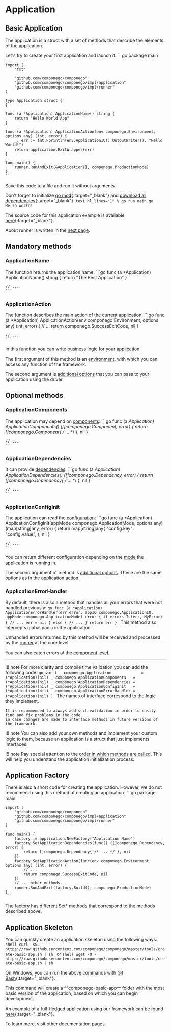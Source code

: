 # Application

## Basic Application

The application is a struct with a set of methods that describe the elements of the application.

Let's try to create your first application and launch it.
    ```go
    package main

    import (
        "fmt"

        "github.com/componego/componego"
        "github.com/componego/componego/impl/application"
        "github.com/componego/componego/impl/runner"
    )

    type Application struct {
    }

    func (a *Application) ApplicationName() string {
        return "Hello World App"
    }

    func (a *Application) ApplicationAction(env componego.Environment, options any) (int, error) {
        _, err := fmt.Fprintln(env.ApplicationIO().OutputWriter(), "Hello World!")
        return application.ExitWrapper(err)
    }

    func main() {
        runner.RunAndExit(&Application{}, componego.ProductionMode)
    }
    ```
Save this code to a file and run it without arguments.

Don't forget to initialize [go mod](https://go.dev/ref/mod#go-mod-init){:target="_blank"} and [download all dependencies](https://go.dev/ref/mod#go-mod-tidy){:target="_blank"}.
    ```text hl_lines="1"
    % go run main.go
    Hello world!
    ```

The source code for this application example is available [here](https://github.com/componego/componego/tree/master/examples/hello-app){:target="_blank"}.

About runner is written in the [next page](./runner.md).

## Mandatory methods

### ApplicationName

The function returns the application name.
    ```go
    func (a *Application) ApplicationName() string {
        return "The Best Application"
    }

    // ...
    ```

### ApplicationAction

The function describes the main action of the current application.
    ```go
    func (a *Application) ApplicationAction(env componego.Environment, options any) (int, error) {
        // ...
        return componego.SuccessExitCode, nil
    }

    // ...
    ```
In this function you can write business logic for your application.

The first argument of this method is an [environment](./environment.md), with which you can access any function of the framework.

The second argument is [additional options](./runner.md#specific-driver-options) that you can pass to your application using the driver.

## Optional methods

### ApplicationComponents

The application may depend on [components](./component.md):
    ```go
    func (a *Application) ApplicationComponents() ([]componego.Component, error) {
        return []componego.Component{ /* ... */ }, nil
    }

    // ...
    ```

### ApplicationDependencies

It can provide [dependencies](./dependency.md):
    ```go
    func (a *Application) ApplicationDependencies() ([]componego.Dependency, error) {
        return []componego.Dependency{ /* ... */ }, nil
    }

    // ...
    ```

### ApplicationConfigInit

The application can read the [configuration](./config.md):
    ```go
    func (a *Application) ApplicationConfigInit(appMode componego.ApplicationMode, options any) (map[string]any, error) {
        return map[string]any{
            "config.key": "config.value",
        }, nil
    }

    // ...
    ```
You can return different configuration depending on the [mode](./runner.md#application-mode) the application is running in.

The second argument of method is [additional options](./runner.md#specific-driver-options).
These are the same options as in the [application action](./application.md#applicationaction).

### ApplicationErrorHandler

By default, there is also a method that handles all your errors that were not handled previously:
    ```go
    func (a *Application) ApplicationErrorHandler(err error, appIO componego.ApplicationIO, appMode componego.ApplicationMode) error {
        if errors.Is(err, MyError) {
            // ...
            err = nil
        } else {
            // ...
        }
        return err
    }
    ```
This method also intercepts global panic in the application.

Unhandled errors returned by this method will be received and processed by the [runner](./runner.md#errors-handing) at the core level.

You can also catch errors at the [component level](./component.md#componentstop).

<hr/>

!!! note
    For more clarity and compile time validation you can add the following code:
    ```go
    var (
        _ componego.Application             = (*Application)(nil)
        _ componego.ApplicationComponents   = (*Application)(nil)
        _ componego.ApplicationDependencies = (*Application)(nil)
        _ componego.ApplicationConfigInit   = (*Application)(nil)
        _ componego.ApplicationErrorHandler = (*Application)(nil)
    )
    ```
    The names of interface correspond to the logic they implement.

    It is recommended to always add such validation in order to easily find and fix problems in the code
    in case changes are made to interface methods in future versions of the framework.

!!! note
    You can also add your own methods and implement your custom logic to them, because an application is a struct that just implements interfaces.

!!! note
    Pay special attention to the [order in which methods are called](./driver.md#application-initialization-order).
    This will help you understand the application initialization process.

## Application Factory

There is also a short code for creating the application.
However, we do not recommend using this method of creating an application.
    ```go
    package main

    import (
        "github.com/componego/componego"
        "github.com/componego/componego/impl/application"
        "github.com/componego/componego/impl/runner"
    )

    func main() {
        factory := application.NewFactory("Application Name")
        factory.SetApplicationDependencies(func() ([]componego.Dependency, error) {
            return []componego.Dependency{ /* ... */ }, nil
        })
        factory.SetApplicationAction(func(env componego.Environment, options any) (int, error) {
            // ...
            return componego.SuccessExitCode, nil
        })
        // ... other methods.
        runner.RunAndExit(factory.Build(), componego.ProductionMode)
    }
    ```
The factory has different Set* methods that correspond to the methods described above.

## Application Skeleton

You can quickly create an application skeleton using the following ways:
    ```shell
    curl -sSL https://raw.githubusercontent.com/componego/componego/master/tools/create-basic-app.sh | sh
    ```
or
    ```shell
    wget -O - https://raw.githubusercontent.com/componego/componego/master/tools/create-basic-app.sh | sh
    ```

On Windows, you can run the above commands with [Git Bash](https://git-scm.com/download/win){:target="_blank"}.

This command will create a ^^componego-basic-app^^ folder with the most basic version of the application, based on which you can begin development.

An example of a full-fledged application using our framework can be found [here](https://github.com/componego/componego/tree/master/examples/url-shortener-app){:target="_blank"}.

To learn more, visit other documentation pages.
